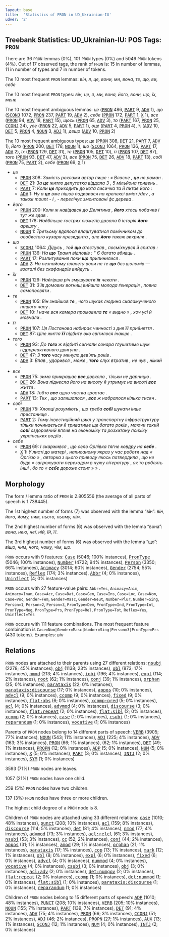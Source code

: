 ```yaml
---
layout: base
title:  'Statistics of PRON in UD_Ukrainian-IU'
udver: '2'
---
```


## Treebank Statistics: UD_Ukrainian-IU: POS Tags: `PRON`

There are 36 `PRON` lemmas (0%), 101 `PRON` types (0%) and 5046 `PRON` tokens (4%).
Out of 17 observed tags, the rank of `PRON` is: 15 in number of lemmas, 11 in number of types and 7 in number of tokens.

The 10 most frequent `PRON` lemmas: <em>він, я, це, вони, ми, вона, те, що, ви, себе</em>

The 10 most frequent `PRON` types:  <em>він, це, я, ми, вона, його, вони, що, їх, мене</em>

The 10 most frequent ambiguous lemmas: <em>це</em> (<tt><a href="uk_iu-pos-PRON.html">PRON</a></tt> 486, <tt><a href="uk_iu-pos-PART.html">PART</a></tt> 9, <tt><a href="uk_iu-pos-ADV.html">ADV</a></tt> 1), <em>що</em> (<tt><a href="uk_iu-pos-SCONJ.html">SCONJ</a></tt> 1072, <tt><a href="uk_iu-pos-PRON.html">PRON</a></tt> 237, <tt><a href="uk_iu-pos-PART.html">PART</a></tt> 19, <tt><a href="uk_iu-pos-ADV.html">ADV</a></tt> 2), <em>себе</em> (<tt><a href="uk_iu-pos-PRON.html">PRON</a></tt> 172, <tt><a href="uk_iu-pos-PART.html">PART</a></tt> 1, <tt><a href="uk_iu-pos-X.html">X</a></tt> 1), <em>все</em> (<tt><a href="uk_iu-pos-PRON.html">PRON</a></tt> 94, <tt><a href="uk_iu-pos-ADV.html">ADV</a></tt> 18, <tt><a href="uk_iu-pos-PART.html">PART</a></tt> 15), <em>щось</em> (<tt><a href="uk_iu-pos-PRON.html">PRON</a></tt> 65, <tt><a href="uk_iu-pos-ADV.html">ADV</a></tt> 3), <em>то</em> (<tt><a href="uk_iu-pos-PART.html">PART</a></tt> 167, <tt><a href="uk_iu-pos-PRON.html">PRON</a></tt> 25, <tt><a href="uk_iu-pos-CCONJ.html">CCONJ</a></tt> 24), <em>усе</em> (<tt><a href="uk_iu-pos-PRON.html">PRON</a></tt> 22, <tt><a href="uk_iu-pos-ADV.html">ADV</a></tt> 5, <tt><a href="uk_iu-pos-PART.html">PART</a></tt> 1), <em>оце</em> (<tt><a href="uk_iu-pos-PART.html">PART</a></tt> 4, <tt><a href="uk_iu-pos-PRON.html">PRON</a></tt> 4), <em>т.</em> (<tt><a href="uk_iu-pos-ADV.html">ADV</a></tt> 10, <tt><a href="uk_iu-pos-DET.html">DET</a></tt> 5, <tt><a href="uk_iu-pos-PRON.html">PRON</a></tt> 4, <tt><a href="uk_iu-pos-NOUN.html">NOUN</a></tt> 3, <tt><a href="uk_iu-pos-ADJ.html">ADJ</a></tt> 1), <em>дещо</em> (<tt><a href="uk_iu-pos-ADV.html">ADV</a></tt> 10, <tt><a href="uk_iu-pos-PRON.html">PRON</a></tt> 2)

The 10 most frequent ambiguous types:  <em>це</em> (<tt><a href="uk_iu-pos-PRON.html">PRON</a></tt> 308, <tt><a href="uk_iu-pos-DET.html">DET</a></tt> 21, <tt><a href="uk_iu-pos-PART.html">PART</a></tt> 7, <tt><a href="uk_iu-pos-ADV.html">ADV</a></tt> 1), <em>його</em> (<tt><a href="uk_iu-pos-PRON.html">PRON</a></tt> 200, <tt><a href="uk_iu-pos-DET.html">DET</a></tt> 178, <tt><a href="uk_iu-pos-NOUN.html">NOUN</a></tt> 1), <em>що</em> (<tt><a href="uk_iu-pos-SCONJ.html">SCONJ</a></tt> 1064, <tt><a href="uk_iu-pos-PRON.html">PRON</a></tt> 136, <tt><a href="uk_iu-pos-PART.html">PART</a></tt> 17, <tt><a href="uk_iu-pos-ADV.html">ADV</a></tt> 2), <em>їх</em> (<tt><a href="uk_iu-pos-PRON.html">PRON</a></tt> 129, <tt><a href="uk_iu-pos-DET.html">DET</a></tt> 31), <em>те</em> (<tt><a href="uk_iu-pos-PRON.html">PRON</a></tt> 105, <tt><a href="uk_iu-pos-DET.html">DET</a></tt> 10), <em>її</em> (<tt><a href="uk_iu-pos-PRON.html">PRON</a></tt> 107, <tt><a href="uk_iu-pos-DET.html">DET</a></tt> 87), <em>того</em> (<tt><a href="uk_iu-pos-PRON.html">PRON</a></tt> 93, <tt><a href="uk_iu-pos-DET.html">DET</a></tt> 47, <tt><a href="uk_iu-pos-ADV.html">ADV</a></tt> 3), <em>все</em> (<tt><a href="uk_iu-pos-PRON.html">PRON</a></tt> 75, <tt><a href="uk_iu-pos-DET.html">DET</a></tt> 26, <tt><a href="uk_iu-pos-ADV.html">ADV</a></tt> 18, <tt><a href="uk_iu-pos-PART.html">PART</a></tt> 13), <em>собі</em> (<tt><a href="uk_iu-pos-PRON.html">PRON</a></tt> 75, <tt><a href="uk_iu-pos-PART.html">PART</a></tt> 2), <em>себе</em> (<tt><a href="uk_iu-pos-PRON.html">PRON</a></tt> 69, <tt><a href="uk_iu-pos-X.html">X</a></tt> 1)


* <em>це</em>
  * <tt><a href="uk_iu-pos-PRON.html">PRON</a></tt> 308: <em>Замість реклами автор пише : « Власне , <b>це</b> не роман .</em>
  * <tt><a href="uk_iu-pos-DET.html">DET</a></tt> 21: <em>За <b>це</b> житло депутатка віддала 3 , 5 мільйона гривень .</em>
  * <tt><a href="uk_iu-pos-PART.html">PART</a></tt> 7: <em>Коли <b>це</b> приходить до кота лисичка та й питає його :</em>
  * <tt><a href="uk_iu-pos-ADV.html">ADV</a></tt> 1: <em>Ну а <b>це</b> вже пішов подивився на крепексі вміст /dev , а також mount - l , - перелічує змонтовані фс дерева .</em>
* <em>його</em>
  * <tt><a href="uk_iu-pos-PRON.html">PRON</a></tt> 200: <em>Коли ж навідався до Делятина , <b>його</b> хтось побачив і тут же здав .</em>
  * <tt><a href="uk_iu-pos-DET.html">DET</a></tt> 178: <em>Найбільше гострих сюжетів давала б історія <b>його</b> арешту .</em>
  * <tt><a href="uk_iu-pos-NOUN.html">NOUN</a></tt> 1: <em>Третьому вдалося влаштуватися помічником до особистого кухаря президента , але <b>його</b> також викрили .</em>
* <em>що</em>
  * <tt><a href="uk_iu-pos-SCONJ.html">SCONJ</a></tt> 1064: <em>Дідусь , той <b>що</b> атестував , посміхнувся й спитав :</em>
  * <tt><a href="uk_iu-pos-PRON.html">PRON</a></tt> 136: <em>На <b>що</b> Трамп відповів : " Є багато вбивць .</em>
  * <tt><a href="uk_iu-pos-PART.html">PART</a></tt> 17: <em>Розпитування поки <b>що</b> припинилися .</em>
  * <tt><a href="uk_iu-pos-ADV.html">ADV</a></tt> 2: <em>На незнайому планету вони не те <b>що</b> без шоломів — взагалі без скафандрів вийдуть .</em>
* <em>їх</em>
  * <tt><a href="uk_iu-pos-PRON.html">PRON</a></tt> 129: <em>Найгірша річ змушувати <b>їх</b> чекати .</em>
  * <tt><a href="uk_iu-pos-DET.html">DET</a></tt> 31: <em>З <b>їх</b> домових вогнищ вийшла молода ґенерація , повна самопосвяти .</em>
* <em>те</em>
  * <tt><a href="uk_iu-pos-PRON.html">PRON</a></tt> 105: <em>Він знайшов <b>те</b> , чого шукає людина скаламученого нашого часу .</em>
  * <tt><a href="uk_iu-pos-DET.html">DET</a></tt> 10: <em>І наче вся камера промовила <b>те</b> « видно » , хоч усі й мовчали .</em>
* <em>її</em>
  * <tt><a href="uk_iu-pos-PRON.html">PRON</a></tt> 107: <em>Ця Постанова набирає чинності з дня <b>її</b> прийняття .</em>
  * <tt><a href="uk_iu-pos-DET.html">DET</a></tt> 87: <em>Ціле життя <b>її</b> підбите око світилося інакше .</em>
* <em>того</em>
  * <tt><a href="uk_iu-pos-PRON.html">PRON</a></tt> 93: <em>До <b>того</b> ж відбиті сигнали сонара глушитиме шум гідрореактивного двигуна .</em>
  * <tt><a href="uk_iu-pos-DET.html">DET</a></tt> 47: <em>З <b>того</b> часу минуло дев’ять років .</em>
  * <tt><a href="uk_iu-pos-ADV.html">ADV</a></tt> 3: <em>Впав , ударився , може , <b>того</b> слух втратив , не чує , німий .</em>
* <em>все</em>
  * <tt><a href="uk_iu-pos-PRON.html">PRON</a></tt> 75: <em>зима прикрашає <b>все</b> довкола , тільки не дарницю .</em>
  * <tt><a href="uk_iu-pos-DET.html">DET</a></tt> 26: <em>Вона піднесла його на висоту й утримує на висоті <b>все</b> життя .</em>
  * <tt><a href="uk_iu-pos-ADV.html">ADV</a></tt> 18: <em>Тобто <b>все</b> одно частка зростає .</em>
  * <tt><a href="uk_iu-pos-PART.html">PART</a></tt> 13: <em>Тих , що залишалося , <b>все</b> ж набралося кілька тисяч .</em>
* <em>собі</em>
  * <tt><a href="uk_iu-pos-PRON.html">PRON</a></tt> 75: <em>Хлопці розуміють , що треба <b>собі</b> шукати інше пристанище .</em>
  * <tt><a href="uk_iu-pos-PART.html">PART</a></tt> 2: <em>Тому інвестиційний цикл у транспортну інфраструктуру тільки починається й триватиме ще багато років , маючи такий <b>собі</b> оздоровчий вплив на економіку та розхитану психіку українських водіїв .</em>
* <em>себе</em>
  * <tt><a href="uk_iu-pos-PRON.html">PRON</a></tt> 69: <em>І скаржився , що село Орлівка тягне ковдру на <b>себе</b> .</em>
  * <tt><a href="uk_iu-pos-X.html">X</a></tt> 1: <em>У листі до матері , написаному якраз у час роботи над « Оргією » , авторка з цього приводу якось потвердила , що не буде « загрожувати переходом в чужу літературу , як то роблять інші , бо то « <b>себе</b> дороже стоит » » .</em>

## Morphology

The form / lemma ratio of `PRON` is 2.805556 (the average of all parts of speech is 1.738445).

The 1st highest number of forms (7) was observed with the lemma “він”: <em>він, його, йому, ним, нього, ньому, нім</em>.

The 2nd highest number of forms (6) was observed with the lemma “вона”: <em>вона, нею, неї, ній, їй, її</em>.

The 3rd highest number of forms (6) was observed with the lemma “що”: <em>віщо, чим, чого, чому, чім, що</em>.

`PRON` occurs with 9 features: <tt><a href="uk_iu-feat-Case.html">Case</a></tt> (5046; 100% instances), <tt><a href="uk_iu-feat-PronType.html">PronType</a></tt> (5046; 100% instances), <tt><a href="uk_iu-feat-Number.html">Number</a></tt> (4722; 94% instances), <tt><a href="uk_iu-feat-Person.html">Person</a></tt> (3350; 66% instances), <tt><a href="uk_iu-feat-Animacy.html">Animacy</a></tt> (3014; 60% instances), <tt><a href="uk_iu-feat-Gender.html">Gender</a></tt> (2754; 55% instances), <tt><a href="uk_iu-feat-Reflex.html">Reflex</a></tt> (174; 3% instances), <tt><a href="uk_iu-feat-Abbr.html">Abbr</a></tt> (4; 0% instances), <tt><a href="uk_iu-feat-Uninflect.html">Uninflect</a></tt> (4; 0% instances)

`PRON` occurs with 27 feature-value pairs: `Abbr=Yes`, `Animacy=Anim`, `Animacy=Inan`, `Case=Acc`, `Case=Dat`, `Case=Gen`, `Case=Ins`, `Case=Loc`, `Case=Nom`, `Case=Voc`, `Gender=Fem`, `Gender=Masc`, `Gender=Neut`, `Number=Plur`, `Number=Sing`, `Person=1`, `Person=2`, `Person=3`, `PronType=Dem`, `PronType=Ind`, `PronType=Int`, `PronType=Neg`, `PronType=Prs`, `PronType=Rel`, `PronType=Tot`, `Reflex=Yes`, `Uninflect=Yes`

`PRON` occurs with 111 feature combinations.
The most frequent feature combination is `Case=Nom|Gender=Masc|Number=Sing|Person=3|PronType=Prs` (430 tokens).
Examples: <em>він</em>


## Relations

`PRON` nodes are attached to their parents using 27 different relations: <tt><a href="uk_iu-dep-nsubj.html">nsubj</a></tt> (2278; 45% instances), <tt><a href="uk_iu-dep-obj.html">obj</a></tt> (1138; 23% instances), <tt><a href="uk_iu-dep-obl.html">obl</a></tt> (873; 17% instances), <tt><a href="uk_iu-dep-nmod.html">nmod</a></tt> (213; 4% instances), <tt><a href="uk_iu-dep-iobj.html">iobj</a></tt> (196; 4% instances), <tt><a href="uk_iu-dep-expl.html">expl</a></tt> (114; 2% instances), <tt><a href="uk_iu-dep-root.html">root</a></tt> (62; 1% instances), <tt><a href="uk_iu-dep-conj.html">conj</a></tt> (39; 1% instances), <tt><a href="uk_iu-dep-orphan.html">orphan</a></tt> (25; 0% instances), <tt><a href="uk_iu-dep-parataxis.html">parataxis</a></tt> (22; 0% instances), <tt><a href="uk_iu-dep-parataxis-discourse.html">parataxis:discourse</a></tt> (17; 0% instances), <tt><a href="uk_iu-dep-appos.html">appos</a></tt> (10; 0% instances), <tt><a href="uk_iu-dep-advcl.html">advcl</a></tt> (9; 0% instances), <tt><a href="uk_iu-dep-ccomp.html">ccomp</a></tt> (9; 0% instances), <tt><a href="uk_iu-dep-fixed.html">fixed</a></tt> (9; 0% instances), <tt><a href="uk_iu-dep-flat-abs.html">flat:abs</a></tt> (6; 0% instances), <tt><a href="uk_iu-dep-xcomp-sp.html">xcomp:pred</a></tt> (5; 0% instances), <tt><a href="uk_iu-dep-acl.html">acl</a></tt> (4; 0% instances), <tt><a href="uk_iu-dep-advmod.html">advmod</a></tt> (4; 0% instances), <tt><a href="uk_iu-dep-discourse.html">discourse</a></tt> (3; 0% instances), <tt><a href="uk_iu-dep-flat-repeat.html">flat:repeat</a></tt> (2; 0% instances), <tt><a href="uk_iu-dep-flat-sibl.html">flat:sibl</a></tt> (2; 0% instances), <tt><a href="uk_iu-dep-xcomp.html">xcomp</a></tt> (2; 0% instances), <tt><a href="uk_iu-dep-case.html">case</a></tt> (1; 0% instances), <tt><a href="uk_iu-dep-csubj.html">csubj</a></tt> (1; 0% instances), <tt><a href="uk_iu-dep-reparandum.html">reparandum</a></tt> (1; 0% instances), <tt><a href="uk_iu-dep-vocative.html">vocative</a></tt> (1; 0% instances)

Parents of `PRON` nodes belong to 14 different parts of speech: <tt><a href="uk_iu-pos-VERB.html">VERB</a></tt> (3905; 77% instances), <tt><a href="uk_iu-pos-NOUN.html">NOUN</a></tt> (543; 11% instances), <tt><a href="uk_iu-pos-ADJ.html">ADJ</a></tt> (225; 4% instances), <tt><a href="uk_iu-pos-ADV.html">ADV</a></tt> (163; 3% instances), <tt><a href="uk_iu-pos-PRON.html">PRON</a></tt> (66; 1% instances),  (62; 1% instances), <tt><a href="uk_iu-pos-DET.html">DET</a></tt> (49; 1% instances), <tt><a href="uk_iu-pos-PROPN.html">PROPN</a></tt> (12; 0% instances), <tt><a href="uk_iu-pos-ADP.html">ADP</a></tt> (5; 0% instances), <tt><a href="uk_iu-pos-NUM.html">NUM</a></tt> (5; 0% instances), <tt><a href="uk_iu-pos-X.html">X</a></tt> (5; 0% instances), <tt><a href="uk_iu-pos-PART.html">PART</a></tt> (3; 0% instances), <tt><a href="uk_iu-pos-INTJ.html">INTJ</a></tt> (2; 0% instances), <tt><a href="uk_iu-pos-SYM.html">SYM</a></tt> (1; 0% instances)

3593 (71%) `PRON` nodes are leaves.

1057 (21%) `PRON` nodes have one child.

259 (5%) `PRON` nodes have two children.

137 (3%) `PRON` nodes have three or more children.

The highest child degree of a `PRON` node is 8.

Children of `PRON` nodes are attached using 33 different relations: <tt><a href="uk_iu-dep-case.html">case</a></tt> (1010; 48% instances), <tt><a href="uk_iu-dep-punct.html">punct</a></tt> (208; 10% instances), <tt><a href="uk_iu-dep-acl.html">acl</a></tt> (159; 8% instances), <tt><a href="uk_iu-dep-discourse.html">discourse</a></tt> (114; 5% instances), <tt><a href="uk_iu-dep-det.html">det</a></tt> (81; 4% instances), <tt><a href="uk_iu-dep-nmod.html">nmod</a></tt> (77; 4% instances), <tt><a href="uk_iu-dep-advmod.html">advmod</a></tt> (73; 3% instances), <tt><a href="uk_iu-dep-acl-relcl.html">acl:relcl</a></tt> (61; 3% instances), <tt><a href="uk_iu-dep-nsubj.html">nsubj</a></tt> (53; 3% instances), <tt><a href="uk_iu-dep-cc.html">cc</a></tt> (52; 2% instances), <tt><a href="uk_iu-dep-conj.html">conj</a></tt> (44; 2% instances), <tt><a href="uk_iu-dep-appos.html">appos</a></tt> (31; 1% instances), <tt><a href="uk_iu-dep-amod.html">amod</a></tt> (29; 1% instances), <tt><a href="uk_iu-dep-orphan.html">orphan</a></tt> (21; 1% instances), <tt><a href="uk_iu-dep-parataxis.html">parataxis</a></tt> (17; 1% instances), <tt><a href="uk_iu-dep-cop.html">cop</a></tt> (13; 1% instances), <tt><a href="uk_iu-dep-mark.html">mark</a></tt> (12; 1% instances), <tt><a href="uk_iu-dep-obl.html">obl</a></tt> (8; 0% instances), <tt><a href="uk_iu-dep-expl.html">expl</a></tt> (6; 0% instances), <tt><a href="uk_iu-dep-fixed.html">fixed</a></tt> (6; 0% instances), <tt><a href="uk_iu-dep-advcl.html">advcl</a></tt> (4; 0% instances), <tt><a href="uk_iu-dep-nummod.html">nummod</a></tt> (4; 0% instances), <tt><a href="uk_iu-dep-vocative.html">vocative</a></tt> (4; 0% instances), <tt><a href="uk_iu-dep-csubj.html">csubj</a></tt> (3; 0% instances), <tt><a href="uk_iu-dep-obj.html">obj</a></tt> (3; 0% instances), <tt><a href="uk_iu-dep-acl-adv.html">acl:adv</a></tt> (2; 0% instances), <tt><a href="uk_iu-dep-det-numgov.html">det:numgov</a></tt> (2; 0% instances), <tt><a href="uk_iu-dep-flat-repeat.html">flat:repeat</a></tt> (2; 0% instances), <tt><a href="uk_iu-dep-ccomp.html">ccomp</a></tt> (1; 0% instances), <tt><a href="uk_iu-dep-det-nummod.html">det:nummod</a></tt> (1; 0% instances), <tt><a href="uk_iu-dep-flat-sibl.html">flat:sibl</a></tt> (1; 0% instances), <tt><a href="uk_iu-dep-parataxis-discourse.html">parataxis:discourse</a></tt> (1; 0% instances), <tt><a href="uk_iu-dep-reparandum.html">reparandum</a></tt> (1; 0% instances)

Children of `PRON` nodes belong to 15 different parts of speech: <tt><a href="uk_iu-pos-ADP.html">ADP</a></tt> (1010; 48% instances), <tt><a href="uk_iu-pos-PUNCT.html">PUNCT</a></tt> (208; 10% instances), <tt><a href="uk_iu-pos-VERB.html">VERB</a></tt> (205; 10% instances), <tt><a href="uk_iu-pos-NOUN.html">NOUN</a></tt> (155; 7% instances), <tt><a href="uk_iu-pos-PART.html">PART</a></tt> (139; 7% instances), <tt><a href="uk_iu-pos-DET.html">DET</a></tt> (91; 4% instances), <tt><a href="uk_iu-pos-ADV.html">ADV</a></tt> (75; 4% instances), <tt><a href="uk_iu-pos-PRON.html">PRON</a></tt> (66; 3% instances), <tt><a href="uk_iu-pos-CCONJ.html">CCONJ</a></tt> (51; 2% instances), <tt><a href="uk_iu-pos-ADJ.html">ADJ</a></tt> (46; 2% instances), <tt><a href="uk_iu-pos-PROPN.html">PROPN</a></tt> (27; 1% instances), <tt><a href="uk_iu-pos-AUX.html">AUX</a></tt> (13; 1% instances), <tt><a href="uk_iu-pos-SCONJ.html">SCONJ</a></tt> (12; 1% instances), <tt><a href="uk_iu-pos-NUM.html">NUM</a></tt> (4; 0% instances), <tt><a href="uk_iu-pos-INTJ.html">INTJ</a></tt> (2; 0% instances)

